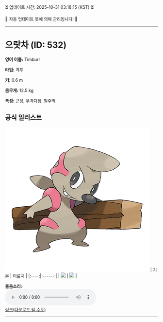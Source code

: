 
⏳ 업데이트 시간: 2025-10-31 03:18:15 (KST) ⏳

🤖 자동 업데이트 봇에 의해 관리됩니다! 🤖

---

# 으랏차 (ID: 532)
**영어 이름:** Timburr

**타입:** 격투

**키:** 0.6 m

**몸무게:** 12.5 kg

**특성:** 근성, 우격다짐, 철주먹

## 공식 일러스트
![](https://raw.githubusercontent.com/PokeAPI/sprites/master/sprites/pokemon/other/official-artwork/532.png)
| 기본 | 이로치 |
|:----:|:------:|
| <img src="http://play.pokemonshowdown.com/sprites/ani/timburr.gif" width="200"> | <img src="http://play.pokemonshowdown.com/sprites/ani-shiny/timburr.gif" width="200"> |

**울음소리:**<br><audio controls src="https://raw.githubusercontent.com/PokeAPI/cries/main/cries/pokemon/latest/532.ogg"></audio><br> [링크(다운로드 될 수도)](https://raw.githubusercontent.com/PokeAPI/cries/main/cries/pokemon/latest/532.ogg)


---
